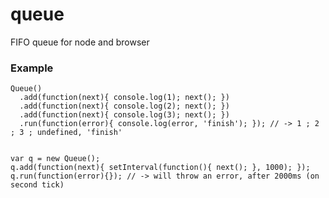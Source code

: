 queue
=====

FIFO queue for node and browser

### Example

    Queue()
      .add(function(next){ console.log(1); next(); })
      .add(function(next){ console.log(2); next(); })
      .add(function(next){ console.log(3); next(); })
      .run(function(error){ console.log(error, 'finish'); }); // -> 1 ; 2 ; 3 ; undefined, 'finish'
    

    var q = new Queue();
    q.add(function(next){ setInterval(function(){ next(); }, 1000); });
    q.run(function(error){}); // -> will throw an error, after 2000ms (on second tick)
    
    
